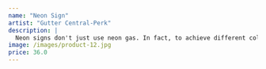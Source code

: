 ```yaml
---
name: "Neon Sign"
artist: "Gutter Central-Perk"
description: |
  Neon signs don't just use neon gas. In fact, to achieve different colours one needs to use other noble gases as well. Neon gets to be the centre of attention though.
image: /images/product-12.jpg
price: 36.0
---
```

